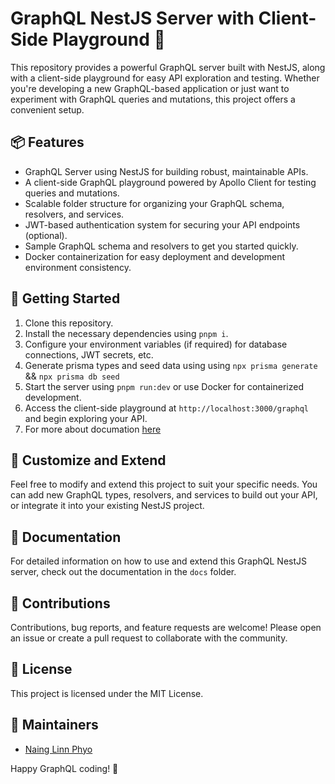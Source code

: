 # GraphQL NestJS Server with Client-Side Playground 🚀

This repository provides a powerful GraphQL server built with NestJS, along with a client-side playground for easy API exploration and testing. Whether you're developing a new GraphQL-based application or just want to experiment with GraphQL queries and mutations, this project offers a convenient setup.

## 📦 Features

- GraphQL Server using NestJS for building robust, maintainable APIs.
- A client-side GraphQL playground powered by Apollo Client for testing queries and mutations.
- Scalable folder structure for organizing your GraphQL schema, resolvers, and services.
- JWT-based authentication system for securing your API endpoints (optional).
- Sample GraphQL schema and resolvers to get you started quickly.
- Docker containerization for easy deployment and development environment consistency.

## 🔧 Getting Started

1. Clone this repository.
2. Install the necessary dependencies using `pnpm i`.
3. Configure your environment variables (if required) for database connections, JWT secrets, etc.
4. Generate prisma types and seed data using using `npx prisma generate` && `npx prisma db seed`
5. Start the server using `pnpm run:dev` or use Docker for containerized development.
6. Access the client-side playground at `http://localhost:3000/graphql` and begin exploring your API.
7. For more about documation [here](https://www.google.com)

## 🧩 Customize and Extend

Feel free to modify and extend this project to suit your specific needs. You can add new GraphQL types, resolvers, and services to build out your API, or integrate it into your existing NestJS project.

## 📄 Documentation

For detailed information on how to use and extend this GraphQL NestJS server, check out the documentation in the `docs` folder.

## 🙏 Contributions

Contributions, bug reports, and feature requests are welcome! Please open an issue or create a pull request to collaborate with the community.

## 📜 License

This project is licensed under the MIT License.

## 👥 Maintainers

- [Naing Linn Phyo](https://nainglinnphyo.vercel.app)

Happy GraphQL coding! 🚀
